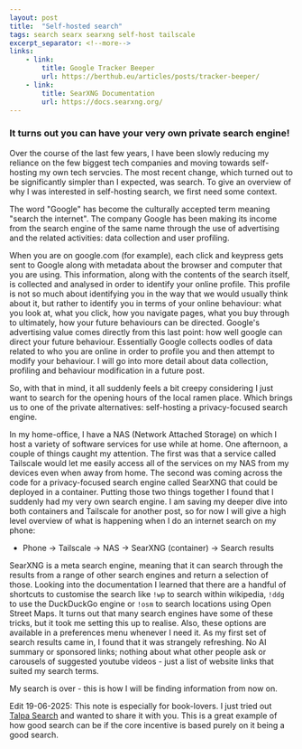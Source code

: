 ```yaml
---
layout: post
title:  "Self-hosted search"
tags: search searx searxng self-host tailscale
excerpt_separator: <!--more-->
links:
    - link:
        title: Google Tracker Beeper
        url: https://berthub.eu/articles/posts/tracker-beeper/
    - link:
        title: SearXNG Documentation
        url: https://docs.searxng.org/
---
```


### It turns out you can have your very own private search engine!
<!--more-->

Over the course of the last few years, I have been slowly reducing my reliance on the few biggest tech companies and moving towards self-hosting my own tech servcies. The most recent change, which turned out to be significantly simpler than I expected, was search. To give an overview of why I was interested in self-hosting search, we first need some context.

The word "Google" has become the culturally accepted term meaning "search the internet". The company Google has been making its income from the search engine of the same name through the use of advertising and the related activities: data collection and user profiling.

When you are on google.com (for example), each click and keypress gets sent to Google along with metadata about the browser and computer that you are using. This information, along with the contents of the search itself, is collected and analysed in order to identify your online profile. This profile is not so much about identifying you in the way that we would usually think about it, but rather to identify you in terms of your online behaviour: what you look at, what you click, how you navigate pages, what you buy through to ultimately, how your future behaviours can be directed. Google's advertising value comes directly from this last point: how well google can direct your future behaviour. Essentially Google collects oodles of data related to who you are online in order to profile you and then attempt to modify your behaviour. I will go into more detail about data collection, profiling and behaviour modification in a future post.

So, with that in mind, it all suddenly feels a bit creepy considering I just want to search for the opening hours of the local ramen place. Which brings us to one of the private alternatives: self-hosting a privacy-focused search engine.

In my home-office, I have a NAS (Network Attached Storage) on which I host a variety of software services for use while at home. One afternoon, a couple of things caught my attention. The first was that a service called Tailscale would let me easily access all of the services on my NAS from my devices even when away from home. The second was coming across the code for a privacy-focused search engine called SearXNG that could be deployed in a container. Putting those two things together I found that I suddenly had my very own search engine. I am saving my deeper dive into both containers and Tailscale for another post, so for now I will give a high level overview of what is happening when I do an internet search on my phone: 

- Phone -> Tailscale -> NAS -> SearXNG (container) -> Search results

SearXNG is a meta search engine, meaning that it can search through the results from a range of other search engines and return a selection of those. Looking into the documentation I learned that there are a handful of shortcuts to customise the search like `!wp` to search within wikipedia, `!ddg` to use the DuckDuckGo engine or `!osm` to search locations using Open Street Maps. It turns out that many search engines have some of these tricks, but it took me setting this up to realise. Also, these options are available in a preferences menu whenever I need it. As my first set of search results came in, I found that it was strangely refreshing. No AI summary or sponsored links; nothing about what other people ask or carousels of suggested youtube videos - just a list of website links that suited my search terms.

My search is over - this is how I will be finding information from now on.

Edit 19-06-2025: This note is especially for book-lovers. I just tried out [Talpa Search](https://www.talpasearch.com./search) and wanted to share it with you. This is a great example of how good search can be if the core incentive is based purely on it being a good search.
